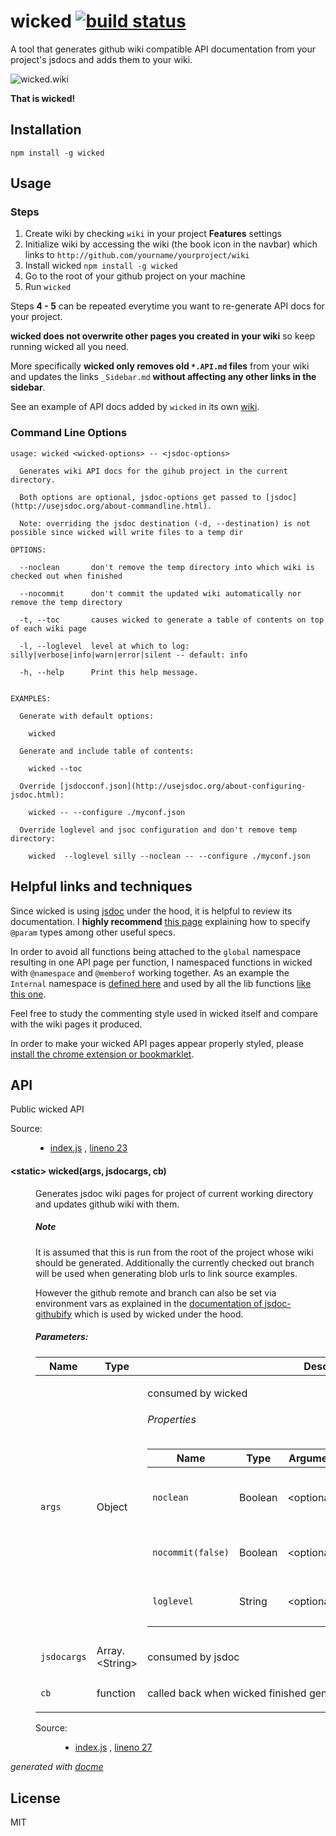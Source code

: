 # wicked [![build status](https://secure.travis-ci.org/thlorenz/wicked.png)](http://travis-ci.org/thlorenz/wicked)

A tool that generates github wiki compatible API documentation from your project's jsdocs and adds them to your wiki.

![wicked.wiki](https://raw.github.com/thlorenz/wicked/master/assets/wicked.wiki.gif)

**That is wicked!**

## Installation

    npm install -g wicked

## Usage

### Steps 

1. Create wiki by checking `wiki` in your project **Features** settings
2. Initialize wiki by accessing the wiki (the book icon in the navbar) which links to `http://github.com/yourname/yourproject/wiki`
3. Install wicked `npm install -g wicked`
4. Go to the root of your github project on your machine
5. Run `wicked`

Steps **4 - 5** can be repeated everytime you want to re-generate API docs for your project.
 
**wicked does not overwrite other pages you created in your wiki** so keep running wicked all you need. 

More specifically **wicked only removes old `*.API.md` files** from your wiki and updates the links `_Sidebar.md` **without affecting any other links in the sidebar**.

See an example of API docs added by `wicked` in its own [wiki](https://github.com/thlorenz/wicked/wiki).
  
### Command Line Options

```
usage: wicked <wicked-options> -- <jsdoc-options>

  Generates wiki API docs for the gihub project in the current directory.

  Both options are optional, jsdoc-options get passed to [jsdoc](http://usejsdoc.org/about-commandline.html).

  Note: overriding the jsdoc destination (-d, --destination) is not possible since wicked will write files to a temp dir

OPTIONS:

  --noclean       don't remove the temp directory into which wiki is checked out when finished

  --nocommit      don't commit the updated wiki automatically nor remove the temp directory

  -t, --toc       causes wicked to generate a table of contents on top of each wiki page

  -l, --loglevel  level at which to log: silly|verbose|info|warn|error|silent -- default: info
  
  -h, --help      Print this help message.


EXAMPLES:
  
  Generate with default options:
    
    wicked

  Generate and include table of contents:
    
    wicked --toc

  Override [jsdocconf.json](http://usejsdoc.org/about-configuring-jsdoc.html):

    wicked -- --configure ./myconf.json

  Override loglevel and jsoc configuration and don't remove temp directory:

    wicked  --loglevel silly --noclean -- --configure ./myconf.json
```

## Helpful links and techniques

Since wicked is using [jsdoc](http://usejsdoc.org/) under the hood, it is helpful to review its documentation. I
**highly recommend** [this page](https://developers.google.com/closure/compiler/docs/js-for-compiler#types) explaining
how to specify `@param` types among other useful specs.

In order to avoid all functions being attached to the `global` namespace resulting in one API page per function, I namespaced functions in wicked with
`@namespace` and `@memberof` working together. As an example the `Internal` namespace is [defined
here](https://github.com/thlorenz/wicked/blob/59a28777ec777512e7ddab7b75098d8b1b0acd06/index.js#L79-L81) and used by all
the lib functions [like this
one](https://github.com/thlorenz/wicked/blob/59a28777ec777512e7ddab7b75098d8b1b0acd06/lib/wikify.js#L110).

Feel free to study the commenting style used in wicked itself and compare with the wiki pages it produced.


In order to make your wicked API pages appear properly styled, please [install the chrome extension or bookmarklet](http://thlorenz.github.io/jsdoc-githubify-inject/).

## API

<!-- START docme generated API please keep comment here to allow auto update -->
<!-- DON'T EDIT THIS SECTION, INSTEAD RE-RUN docme TO UPDATE -->

<div>
<div class="jsdoc-githubify">
<section>
<article>
<div class="container-overview">
<div class="description"><p>Public wicked API</p></div>
<dl class="details">
<dt class="tag-source">Source:</dt>
<dd class="tag-source"><ul class="dummy">
<li>
<a href="https://github.com/thlorenz/wicked/blob/master/index.js">index.js</a>
<span>, </span>
<a href="https://github.com/thlorenz/wicked/blob/master/index.js#L23">lineno 23</a>
</li>
</ul></dd>
</dl>
</div>
<dl>
<dt>
<h4 class="name" id="wicked"><span class="type-signature">&lt;static> </span>wicked<span class="signature">(args, jsdocargs, cb)</span><span class="type-signature"></span></h4>
</dt>
<dd>
<div class="description">
<p>Generates jsdoc wiki pages for project of current working directory and updates github wiki with them.</p>
<h5>Note</h5>
<p>It is assumed that this is run from the root of the project whose wiki should be generated.
Additionally the currently checked out branch will be used when generating blob urls to link source examples.</p>
<p>However the github remote and branch can also be set via environment vars as explained in the
<a href="https://github.com/thlorenz/jsdoc-githubify#note">documentation of jsdoc-githubify</a> which is used
by wicked under the hood.</p>
</div>
<h5>Parameters:</h5>
<table class="params">
<thead>
<tr>
<th>Name</th>
<th>Type</th>
<th class="last">Description</th>
</tr>
</thead>
<tbody>
<tr>
<td class="name"><code>args</code></td>
<td class="type">
<span class="param-type">Object</span>
</td>
<td class="description last"><p>consumed by wicked</p>
<h6>Properties</h6>
<table class="params">
<thead>
<tr>
<th>Name</th>
<th>Type</th>
<th>Argument</th>
<th class="last">Description</th>
</tr>
</thead>
<tbody>
<tr>
<td class="name"><code>noclean</code></td>
<td class="type">
<span class="param-type">Boolean</span>
</td>
<td class="attributes">
&lt;optional><br>
</td>
<td class="description last"><p>(false) if true, the temp directory into which wiki is checked out will <strong>not be removed</strong> when done</p></td>
</tr>
<tr>
<td class="name"><code>nocommit(false)</code></td>
<td class="type">
<span class="param-type">Boolean</span>
</td>
<td class="attributes">
&lt;optional><br>
</td>
<td class="description last"><p>if true, the updated wiki will <strong>not be committed automatically</strong></p></td>
</tr>
<tr>
<td class="name"><code>loglevel</code></td>
<td class="type">
<span class="param-type">String</span>
</td>
<td class="attributes">
&lt;optional><br>
</td>
<td class="description last"><p>(info) level at which to log: silly|verbose|info|warn|error|silent</p></td>
</tr>
</tbody>
</table>
</td>
</tr>
<tr>
<td class="name"><code>jsdocargs</code></td>
<td class="type">
<span class="param-type">Array.&lt;String></span>
</td>
<td class="description last"><p>consumed by jsdoc</p></td>
</tr>
<tr>
<td class="name"><code>cb</code></td>
<td class="type">
<span class="param-type">function</span>
</td>
<td class="description last"><p>called back when wicked finished generating the wiki page</p></td>
</tr>
</tbody>
</table>
<dl class="details">
<dt class="tag-source">Source:</dt>
<dd class="tag-source"><ul class="dummy">
<li>
<a href="https://github.com/thlorenz/wicked/blob/master/index.js">index.js</a>
<span>, </span>
<a href="https://github.com/thlorenz/wicked/blob/master/index.js#L27">lineno 27</a>
</li>
</ul></dd>
</dl>
</dd>
</dl>
</article>
</section>
</div>

*generated with [docme](https://github.com/thlorenz/docme)*
</div>
<!-- END docme generated API please keep comment here to allow auto update -->

## License

MIT

